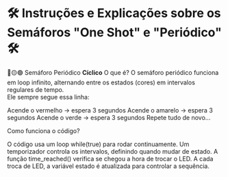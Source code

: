 # 🛠️ Instruções e Explicações sobre os Semáforos "One Shot" e "Periódico" 🛠️

🔴🟡🟢 Semáforo Periódico **Cíclico**
O que é?
O semáforo periódico funciona em loop infinito, alternando entre os estados (cores) em intervalos regulares de tempo.                                                                                          
Ele sempre segue essa linha:

Acende o vermelho → espera 3 segundos
Acende o amarelo → espera 3 segundos
Acende o verde → espera 3 segundos
Repete tudo de novo...

Como funciona o código?

O código usa um loop while(true) para rodar continuamente.
Um temporizador controla os intervalos, definindo quando mudar de estado.
A função time_reached() verifica se chegou a hora de trocar o LED.
A cada troca de LED, a variável estado é atualizada para controlar a sequência.


